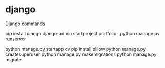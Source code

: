 # django
Django commands

pip install django
django-admin startproject portfolio .
python manage.py runserver


python manage.py startapp cv
pip install pillow
python manage.py createsuperuser
python manage.py makemigrations
python manage.py migrate
